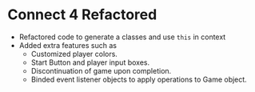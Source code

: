 # Connect 4 Refactored
+ Refactored code to generate a classes and use `this` in context
+ Added extra features such as
  + Customized player colors.
  + Start Button and player input boxes.
  + Discontinuation of game upon completion.
  + Binded event listener objects to apply operations to Game object.